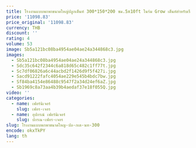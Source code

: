 ```yaml
---
title: โรงงานแบบพกพาขนาดใหญ่ปลูกเต็นท์ 300*150*200 ซม.5x10ft ในร่ม Grow เต็นท์สําหรับเรือนกระจกเชิงพาณิชย์
price: '11098.83'
price_original: '11098.83'
currency: THB
discount: ''
rating: 4
volume: 53
image: Sb5a121bc08ba4954ae04ae24a344868c3.jpg
images:
  - Sb5a121bc08ba4954ae04ae24a344868c3.jpg
  - Sdc35c642f2344c6a818d65c482c1ff77t.jpg
  - Sc7df06826a6c44acbd2f1426d9f5f427i.jpg
  - Sacd91222fafc4054ae229e545b4bdc7bw.jpg
  - Sf84ba4154e86488c9547f2a34d24ef6aZ.jpg
  - Sb1969c8a73aa4b39b4aedaf37e18f055Q.jpg
video: ''
categories:
  - name: เฟอร์นิเจอร์
    slug: เฟอร-เจอร
  - name: อุปกรณ์ เฟอร์นิเจอร์
    slug: ปกรณ-เฟอร-เจอร
slug: โรงงานแบบพกพาขนาดใหญ-ปล-กเต-นท-300
encode: okxTkPY
lang: th
---
```

  